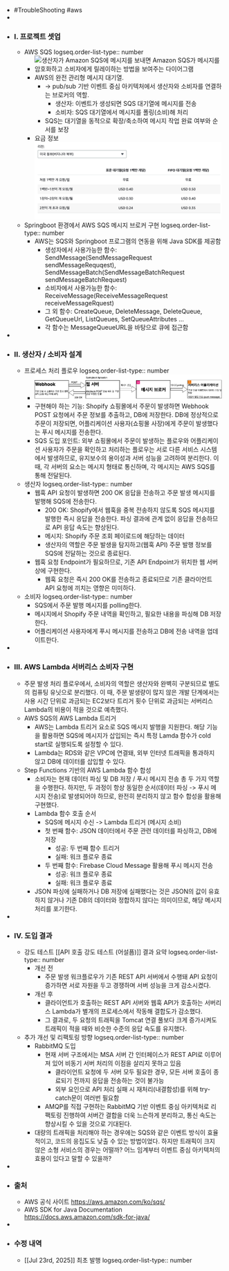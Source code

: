 - #TroubleShooting #aws
-
- ### I. 프로젝트 셋업
	- AWS SQS
	  logseq.order-list-type:: number
		- ![생산자가 Amazon SQS에 메시지를 보내면 Amazon SQS가 메시지를 암호화하고 소비자에게 릴레이하는 방법을 보여주는 다이어그램](https://d1.awsstatic.com/product-page-diagram_Amazon-SQS%402x.8639596f10bfa6d7cdb2e83df728e789963dcc39.png)
		- AWS의 완전 관리형 메시지 대기열.
			- -> pub/sub 기반 이벤트 중심 아키텍처에서 생산자와 소비자를 연결하는 브로커의 역할.
				- 생산자: 이벤트가 생성되면 SQS 대기열에 메시지를 전송
				- 소비자: SQS 대기열에서 메시지를 폴링(소비)해 처리
			- SQS는 대기열을 동적으로 확장/축소하여 메시지 작업 완료 여부와 순서를 보장
		- 요금 정보 ![image.png](../assets/image_1753241936302_0.png)
	- Springboot 환경에서 AWS SQS 메시지 브로커 구현
	  logseq.order-list-type:: number
		- AWS는 SQS와 Springboot 프로그램의 연동을 위해 Java SDK를 제공함
			- 생성자에서 사용가능한 함수: SendMessage(SendMessageRequest sendMessageRequqest), SendMessageBatch(SendMessageBatchRequest sendMessageBatchRequest)
			- 소비자에서 사용가능한 함수: ReceiveMessage(ReceiveMessageRequest receiveMessageRquest)
			- 그 외 함수: CreateQueue, DeleteMessage, DeleteQueue, GetQueueUrl, ListQueues, SetQueueAttributes ...
			- 각 함수는 MessageQueueURL을 바탕으로 큐에 접근함
-
- ### II. 생산자 / 소비자 설계
	- 프로세스 처리 플로우
	  logseq.order-list-type:: number
		- ![image.png](../assets/image_1753247987282_0.png)
		- 구현해야 하는 기능: Shopify 쇼핑몰에서 주문이 발생하면 Webhook POST 요청에서 주문 정보를 추출하고, DB에 저장한다. DB에 정상적으로 주문이 저장되면, 어플리케이션 사용자(쇼핑몰 사장)에게 주문이 발생했다는 푸시 메시지를 전송한다.
		- SQS 도입 포인트: 외부 쇼핑몰에서 주문이 발생하는 플로우와 어플리케이션 사용자가 주문을 확인하고 처리하는 플로우는 서로 다른 서비스 시스템에서 발생하므로, 유지보수의 용이성과 서버 성능을 고려하여 분리한다. 이 때, 각 서버의 요소는 메시지 형태로 통신하며, 각 메시지는 AWS SQS를 통해 전달된다.
	- 생산자
	  logseq.order-list-type:: number
		- 웹훅 API 요청이 발생하면 200 OK 응답을 전송하고 주문 발생 메시지를 발행해 SQS에 전송한다.
			- 200 OK: Shopify에서 웹훅을 중복 전송하지 않도록 SQS 메시지를 발행한 즉시 응답을 전송한다. 파싱 결과에 관계 없이 응답을 전송하므로 API 응답 속도는 향상된다.
			- 메시지: Shopify 주문 조회 페이로드에 해당하는 데이터
			- 생산자의 역할은 주문 발생을 탐지하고(웹훅 API) 주문 발행 정보를 SQS에 전달하는 것으로 종료된다.
		- 웹훅 요청 Endpoint가 필요하므로, 기존 API Endpoint가 위치한 웹 서버 상에 구현한다.
			- 웹훅 요청은 즉시 200 OK를 전송하고 종료되므로 기존 클라이언트 API 요청에 끼치는 영향은 미미하다.
	- 소비자
	  logseq.order-list-type:: number
		- SQS에서 주문 발행 메시지를 polling한다.
		- 메시지에서 Shopify 주문 내역을 확인하고, 필요한 내용을 파싱해 DB 저장한다.
		- 어플리케이션 사용자에게 푸시 메시지를 전송하고 DB에 전송 내역을 업데이트한다.
-
- ### III. AWS Lambda 서버리스 소비자 구현
	- 주문 발생 처리 플로우에서, 소비자의 역할은 생산자와 완벽히 구분되므로 별도의 컴퓨팅 유닛으로 분리했다. 이 때, 주문 발생량이 많지 않은 개발 단계에서는 사용 시간 단위로 과금되는 EC2보다 트리거 횟수 단위로 과금되는 서버리스 Lambda의 비용이 적을 것으로 예측했다.
	- AWS SQS의 AWS Lambda 트리거
		- AWS는 Lambda 트리거 요소로 SQS 메시지 발행을 지원한다. 해당 기능을 활용하면 SQS에 메시지가 삽입되는 즉시 특정 Lamda 함수가 cold start로 실행되도록 설정할 수 있다.
		- Lambda는 RDS와 같은 VPC에 연결돼, 외부 인터넷 트래픽을 통과하지 않고 DB에 데이터를 삽입할 수 있다.
	- Step Functions 기반의 AWS Lambda 함수 합성
		- 소비자는 현재 데이터 파싱 및 DB 저장 / 푸시 메시지 전송 총 두 가지 역할을 수행한다. 하지만, 두 과정이 항상 동일한 순서(데이터 파싱 -> 푸시 메시지 전송)로 발생되어야 하므로, 완전히 분리하지 않고 함수 합성을 활용해 구현했다.
		- Lambda 함수 호출 순서
			- SQS에 메시지 수신 -> Lambda 트리거 (메시지 소비)
			- 첫 번째 함수: JSON 데이터에서 주문 관련 데이터를 파싱하고, DB에 저장
				- 성공: 두 번째 함수 트리거
				- 실패: 워크 플로우 종료
			- 두 번째 함수: Firebase Cloud Message 활용해 푸시 메시지 전송
				- 성공: 워크 플로우 종료
				- 실패: 워크 플로우 종료
		- JSON 파싱에 실패하거나 DB 저장에 실패했다는 것은 JSON의 값이 유효하지 않거나 기존 DB의 데이터와 정합하지 않다는 의미이므로, 해당 메시지 처리를 포기한다.
-
- ### IV. 도입 결과
	- 강도 테스트 [[API 호출 강도 테스트 (어설픔)]] 결과 요약
	  logseq.order-list-type:: number
		- 개선 전
			- 주문 발생 워크플로우가 기존 REST API 서버에서 수행돼 API 요청이 증가하면 서로 자원을 두고 경쟁하며 서버 성능을 크게 감소시켰다.
		- 개선 후
			- 클라이언트가 호출하는 REST API 서버와 웹훅 API가 호출하는 서버리스 Lambda가 별개의 프로세스에서 작동해 결합도가 감소했다.
			- 그 결과로, 두 요청의 트래픽을 Tomcat 연결 풀보다 크게 증가시켜도 트래픽이 적을 때와 비슷한 수준의 응답 속도를 유지했다.
	- 추가 개선 및 리팩토링 방향
	  logseq.order-list-type:: number
		- RabbitMQ 도입
			- 현재 서버 구조에서는 MSA 서버 간 인터페이스가 REST API로 이루어져 있어 비동기 서버 처리의 이점을 살리지 못하고 있음
				- 클라이언트 요청에 두 서버 모두 필요한 경우, 모든 서버 호출이 종료되기 전까지 응답을 전송하는 것이 불가능
				- 외부 요인으로 API 처리 실패 시 재처리(내결함성)를 위해 try-catch문이 여러번 필요함
			- AMQP를 직접 구현하는 RabbitMQ 기반 이벤트 중심 아키텍처로 리팩토링 진행하여 서버간 결합을 더욱 느슨하게 분리하고, 통신 속도는 향상시킬 수 있을 것으로 기대된다.
		- 대량의 트래픽을 처리해야 하는 경우에는 SQS와 같은 이벤트 방식이 효율적이고, 코드의 응집도도 낮출 수 있는 방법이었다. 하지만 트래픽이 크지 않은 소형 서비스의 경우는 어떨까? 어느 임계부터 이벤트 중심 아키텍처의 효용이 있다고 말할 수 있을까?
-
- ### 출처
	- AWS 공식 사이트 https://aws.amazon.com/ko/sqs/
	- AWS SDK for Java Documentation https://docs.aws.amazon.com/sdk-for-java/
-
- ### 수정 내역
	- [[Jul 23rd, 2025]] 최초 발행
	  logseq.order-list-type:: number